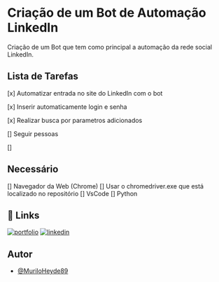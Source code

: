 # Criação de um Bot de Automação LinkedIn

Criação de um Bot que tem como principal a automação da rede social LinkedIn.


## Lista de Tarefas

[x] Automatizar entrada no site do LinkedIn com o bot

[x] Inserir automaticamente login e senha

[x] Realizar busca por parametros adicionados

[] Seguir pessoas

[] 

## Necessário

[] Navegador da Web (Chrome)
[] Usar o chromedriver.exe que está localizado no repositório
[] VsCode
[] Python

## 🔗 Links
[![portfolio](https://img.shields.io/badge/my_portfolio-000?style=for-the-badge&logo=ko-fi&logoColor=white)](https://github.com/MuriloHeyde89/)
[![linkedin](https://img.shields.io/badge/linkedin-0A66C2?style=for-the-badge&logo=linkedin&logoColor=white)](https://www.linkedin.com/in/murilo-heyde/)



## Autor

- [@MuriloHeyde89](https://github.com/MuriloHeyde89)